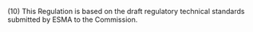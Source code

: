 (10) This Regulation is based on the draft regulatory technical standards submitted by ESMA to the Commission.